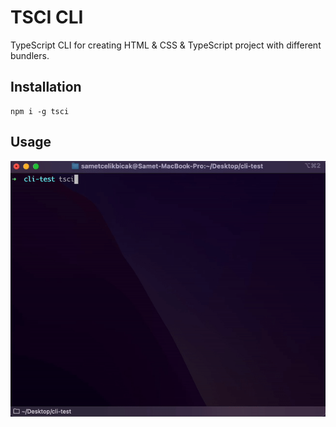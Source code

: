 # TSCI CLI
TypeScript CLI for creating HTML & CSS & TypeScript project with different bundlers.


## Installation
``` shell
npm i -g tsci
```

## Usage
![CLI](assets/cli.gif)
